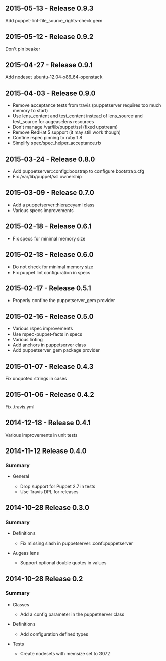 ## 2015-05-13 - Release 0.9.3

Add puppet-lint-file_source_rights-check gem

## 2015-05-12 - Release 0.9.2

Don't pin beaker

## 2015-04-27 - Release 0.9.1

Add nodeset ubuntu-12.04-x86_64-openstack

## 2015-04-03 - Release 0.9.0

- Remove acceptance tests from travis (puppetserver requires too much memory to
  start)
- Use lens_content and test_content instead of lens_source and test_source for
  augeas::lens resources
- Don't manage /var/lib/puppet/ssl (fixed upstream)
- Remove RedHat 5 support (it may still work though)
- Confine rspec pinning to ruby 1.8
- Simplify spec/spec_helper_acceptance.rb

## 2015-03-24 - Release 0.8.0

- Add puppetserver::config::boostrap to configure bootstrap.cfg
- Fix /var/lib/puppet/ssl ownership

## 2015-03-09 - Release 0.7.0

- Add a puppetserver::hiera::eyaml class
- Various specs improvements

## 2015-02-18 - Release 0.6.1

- Fix specs for minimal memory size

## 2015-02-18 - Release 0.6.0

- Do not check for minimal memory size
- Fix puppet lint configuration in specs

## 2015-02-17 - Release 0.5.1

- Properly confine the puppetserver_gem provider

## 2015-02-16 - Release 0.5.0

- Various rspec improvements
- Use rspec-puppet-facts in specs
- Various linting
- Add anchors in puppetserver class
- Add puppetserver_gem package provider

## 2015-01-07 - Release 0.4.3

Fix unquoted strings in cases

## 2015-01-06 - Release 0.4.2

Fix .travis.yml

## 2014-12-18 - Release 0.4.1

Various improvements in unit tests

## 2014-11-12 Release 0.4.0
### Summary

- General

  * Drop support for Puppet 2.7 in tests
  * Use Travis DPL for releases

## 2014-10-28 Release 0.3.0
### Summary

- Definitions

  * Fix missing slash in puppetserver::conf::puppetserver

- Augeas lens

  * Support optional double quotes in values


## 2014-10-28 Release 0.2
### Summary

- Classes

  * Add a config parameter in the puppetserver class

- Definitions

  * Add configuration defined types

- Tests

  * Create nodesets with memsize set to 3072
